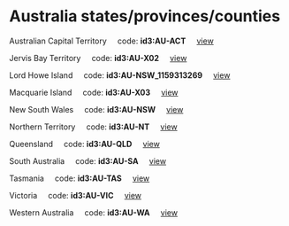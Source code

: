 # Australia states/provinces/counties
Australian Capital Territory&nbsp;&nbsp;&nbsp;&nbsp;&nbsp;code: **id3:AU-ACT**&nbsp;&nbsp;&nbsp;&nbsp;&nbsp;[view](../export/geojson/medium/id3/au/act.geojson)&nbsp;&nbsp;&nbsp;&nbsp;&nbsp;


Jervis Bay Territory&nbsp;&nbsp;&nbsp;&nbsp;&nbsp;code: **id3:AU-X02**&nbsp;&nbsp;&nbsp;&nbsp;&nbsp;[view](../export/geojson/medium/id3/au/x02.geojson)&nbsp;&nbsp;&nbsp;&nbsp;&nbsp;


Lord Howe Island&nbsp;&nbsp;&nbsp;&nbsp;&nbsp;code: **id3:AU-NSW_1159313269**&nbsp;&nbsp;&nbsp;&nbsp;&nbsp;[view](../export/geojson/medium/id3/au/nsw_1159313269.geojson)&nbsp;&nbsp;&nbsp;&nbsp;&nbsp;


Macquarie Island&nbsp;&nbsp;&nbsp;&nbsp;&nbsp;code: **id3:AU-X03**&nbsp;&nbsp;&nbsp;&nbsp;&nbsp;[view](../export/geojson/medium/id3/au/x03.geojson)&nbsp;&nbsp;&nbsp;&nbsp;&nbsp;


New South Wales&nbsp;&nbsp;&nbsp;&nbsp;&nbsp;code: **id3:AU-NSW**&nbsp;&nbsp;&nbsp;&nbsp;&nbsp;[view](../export/geojson/medium/id3/au/nsw.geojson)&nbsp;&nbsp;&nbsp;&nbsp;&nbsp;


Northern Territory&nbsp;&nbsp;&nbsp;&nbsp;&nbsp;code: **id3:AU-NT**&nbsp;&nbsp;&nbsp;&nbsp;&nbsp;[view](../export/geojson/medium/id3/au/nt.geojson)&nbsp;&nbsp;&nbsp;&nbsp;&nbsp;


Queensland&nbsp;&nbsp;&nbsp;&nbsp;&nbsp;code: **id3:AU-QLD**&nbsp;&nbsp;&nbsp;&nbsp;&nbsp;[view](../export/geojson/medium/id3/au/qld.geojson)&nbsp;&nbsp;&nbsp;&nbsp;&nbsp;


South Australia&nbsp;&nbsp;&nbsp;&nbsp;&nbsp;code: **id3:AU-SA**&nbsp;&nbsp;&nbsp;&nbsp;&nbsp;[view](../export/geojson/medium/id3/au/sa.geojson)&nbsp;&nbsp;&nbsp;&nbsp;&nbsp;


Tasmania&nbsp;&nbsp;&nbsp;&nbsp;&nbsp;code: **id3:AU-TAS**&nbsp;&nbsp;&nbsp;&nbsp;&nbsp;[view](../export/geojson/medium/id3/au/tas.geojson)&nbsp;&nbsp;&nbsp;&nbsp;&nbsp;


Victoria&nbsp;&nbsp;&nbsp;&nbsp;&nbsp;code: **id3:AU-VIC**&nbsp;&nbsp;&nbsp;&nbsp;&nbsp;[view](../export/geojson/medium/id3/au/vic.geojson)&nbsp;&nbsp;&nbsp;&nbsp;&nbsp;


Western Australia&nbsp;&nbsp;&nbsp;&nbsp;&nbsp;code: **id3:AU-WA**&nbsp;&nbsp;&nbsp;&nbsp;&nbsp;[view](../export/geojson/medium/id3/au/wa.geojson)&nbsp;&nbsp;&nbsp;&nbsp;&nbsp;

